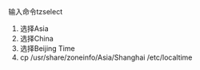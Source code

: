 输入命令tzselect

1. 选择Asia
2. 选择China
3. 选择Beijing Time
4. cp /usr/share/zoneinfo/Asia/Shanghai  /etc/localtime